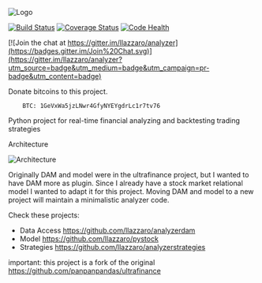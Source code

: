 ![Logo](https://cloud.githubusercontent.com/assets/568181/11385720/44413bac-92fa-11e5-87e7-0ec09f5eff1d.jpg)

[![Build Status](https://travis-ci.org/llazzaro/analyzer.svg?branch=master)](https://travis-ci.org/llazzaro/analyzer)
[![Coverage Status](https://coveralls.io/repos/llazzaro/analyzer/badge.svg)](https://coveralls.io/r/llazzaro/analyzer)
[![Code Health](https://landscape.io/github/llazzaro/analyzer/master/landscape.svg?style=flat)](https://landscape.io/github/llazzaro/analyzer/master)

[![Join the chat at https://gitter.im/llazzaro/analyzer](https://badges.gitter.im/Join%20Chat.svg)](https://gitter.im/llazzaro/analyzer?utm_source=badge&utm_medium=badge&utm_campaign=pr-badge&utm_content=badge)

Donate bitcoins to this project.

        BTC: 1GeVxWa5jzLNwr4GfyNYEYgdrLc1r7tv76

Python project for real-time financial analyzing and backtesting trading strategies

Architecture

![Architecture](https://cloud.githubusercontent.com/assets/568181/10708823/4d2d9174-79ec-11e5-8390-1f8533faed53.png)


Originally DAM and model were in the ultrafinance project, but I wanted to have DAM more as plugin.
Since I already have a stock market relational model I wanted to adapt it for this project.
Moving DAM and model to a new project will maintain a minimalistic analyzer code.

Check these projects:

 * Data Access https://github.com/llazzaro/analyzerdam 
 * Model https://github.com/llazzaro/pystock
 * Strategies https://github.com/llazzaro/analyzerstrategies

important: this project is a fork of the original https://github.com/panpanpandas/ultrafinance
